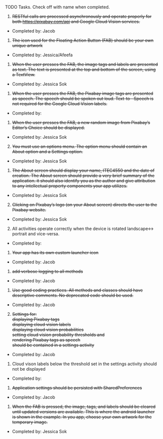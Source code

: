 TODO Tasks. Check off with name when completed.

1. ~~RESTful calls are processed asynchronously and operate properly for both https://pixabay.com/api and Google Cloud Vision services.~~
- Completed by: Jacob
1. ~~The icon used for the Floating Action Button (FAB) should be your own unique artwork~~
- Completed by: Jessica/Afeefa
1. ~~When the user presses the FAB, the image tags and labels are presented as text. The text is presented at the top and bottom of the screen, using a TextView.~~
- Completed by: Jessica Sok
1. ~~When the user presses the FAB, the Pixabay image tags are presented as speech. The speech should be spoken out loud. Text-to--Speech is not required for the Google Cloud Vision labels.~~
- Completed by:
1. ~~When the user presses the FAB, a new random image from Pixabay’s Editor’s Choice should be displayed.~~
- Completed by: Jessica Sok
2. ~~You must use an options menu. The option menu should contain an About option and a Settings option.~~
- Completed by: Jessica Sok
1. ~~The About screen should display your name, ITEC4550 and the date of creation. The About screen should provide a very brief summary of the application. it should also identify you as the author and give attribution to any intellectual property components your app utilizes.~~
- Completed by: Jessica Sok
2. ~~Clicking on Pixabay’s logo (on your About screen) directs the user to the Pixabay website.~~
- Completed by: Jessica Sok
2. All activities operate correctly when the device is rotated landscape<-> portrait and vice-versa.
- Completed by:
1. ~~Your app has its own custom launcher icon~~
- Completed by: Jacob
1. ~~add verbose logging to all methods~~
- Completed by: Jacob
1. ~~Use good coding practices. All methods and classes should have descriptive comments. No deprecated code should be used.~~
- Completed by: Jacob
2. ~~Settings for:  
displaying Pixabay tags  
displaying cloud vision labels  
displaying cloud vision probabilities  
setting cloud vision probability thresholds and  
rendering Pixabay tags as speech  
should be contained in a settings activity~~  
- Completed by: Jacob
1. Cloud vison labels below the threshold set in the settings activity should not be displayed
- Completed by:
1. ~~Application settings should be persisted with SharedPreferences~~
- Completed by: Jacob
1. ~~When the FAB is pressed, the image, tags, and labels should be cleared until updated versions are available. This is where the android launcher is shown in the example. In you app, choose your own artwork for the temporary image.~~
- Completed by: Jessica Sok
